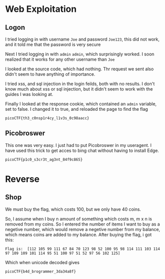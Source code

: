 # Web Exploitation

## Logon

I tried logging in with username `Joe` and password `Joe123`, this did not work, and it told me that the password is very secure

Next I tried logging in with `admin` `admin`, which surprisingly worked. I soon realized that it works for any other username than `Joe`

I looked at the source code, which had nothing. Thr request we sent also didn't seem to have anything of importance.

I tried xss, and sql injection in the login feilds, both with no results. I don't know much about xss or sql injection, but it didn't seem to work with the guides I was looking at.

Finally I looked at the response cookie, which contained an `admin` variable, set to false. I changed it to true, and reloaded the page to find the flag

`picoCTF{th3_c0nsp1r4cy_l1v3s_0c98aacc}`

## Picobroswer

This one was very easy. I just had to put Picobroswer in my useragent. I have used this trick to get acces to bing chat without having to install Edge.

`picoCTF{p1c0_s3cr3t_ag3nt_84f9c865}`


# Reverse

## Shop

We must buy the flag, which costs 100, but we only have 40 coins.

So, I assume when I buy n amount of something which costs m, m x n is removed from my coins. So I entered the number of items I want to buy as a negetive number, which would remove a negetive number from my balance, which means coins are added to my balance. After buying the flag, i got this:

`Flag is:  [112 105 99 111 67 84 70 123 98 52 100 95 98 114 111 103 114 97 109 109 101 114 95 51 100 97 51 52 97 56 102 125]`

Which when unicode decoded gives 

`picoCTF{b4d_brogrammer_3da34a8f}`

## 

